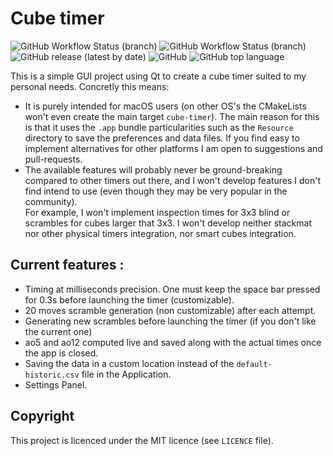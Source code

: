 # Cube timer
![GitHub Workflow Status (branch)](https://img.shields.io/github/workflow/status/tudoroancea/cube-timer/Build/main?label=Build%20on%20main&logo=github)
![GitHub Workflow Status (branch)](https://img.shields.io/github/workflow/status/tudoroancea/cube-timer/Build/develop?label=Build%20on%20develop&logo=github)
![GitHub release (latest by date)](https://img.shields.io/github/v/release/tudoroancea/cube-timer?label=latest%20release)
![GitHub](https://img.shields.io/github/license/tudoroancea/cube-timer)
![GitHub top language](https://img.shields.io/github/languages/top/tudoroancea/cube-timer)

This is a simple GUI project using Qt to create a cube timer suited to my personal needs.
Concretly this means:
- It is purely intended for macOS users (on other OS's the CMakeLists won't even create the main target 
  ```cube-timer```). The main reason for this is that it uses the ```.app``` bundle particularities such as the ```Resource``` directory to save the preferences and data files. If you find easy to  implement alternatives for other platforms I am open to suggestions and pull-requests.
- The available features will probably never be ground-breaking compared to other timers out there, and I won't develop features I don't find intend to use (even though they may be very popular in the community).\
For example, I won't implement inspection times for 3x3 blind or scrambles for cubes larger that 3x3. I won't develop neither stackmat nor other physical timers integration, nor smart cubes integration.

## Current features :
- Timing at milliseconds precision. One must keep the space bar pressed for 0.3s before launching the timer (customizable).
- 20 moves scramble generation (non customizable) after each attempt.
- Generating new scrambles before launching the timer (if you don't like the current one)
- ao5 and ao12 computed live and saved along with the actual times once the app is closed.
- Saving the data in a custom location instead of the ```default-historic.csv``` file in the Application.
- Settings Panel.

## Copyright
This project is licenced under the MIT licence (see ```LICENCE``` file).
